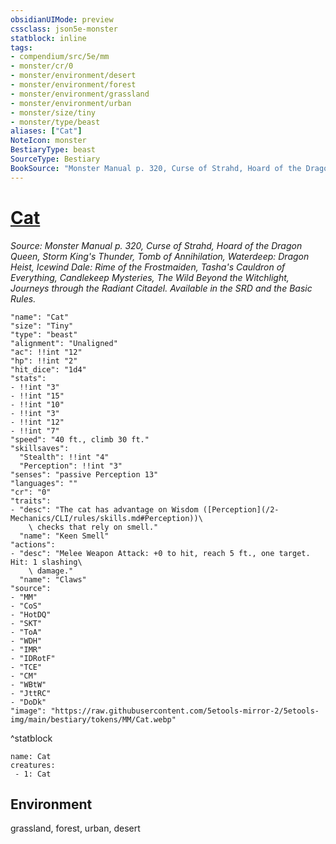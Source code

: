 ```yaml
---
obsidianUIMode: preview
cssclass: json5e-monster
statblock: inline
tags:
- compendium/src/5e/mm
- monster/cr/0
- monster/environment/desert
- monster/environment/forest
- monster/environment/grassland
- monster/environment/urban
- monster/size/tiny
- monster/type/beast
aliases: ["Cat"]
NoteIcon: monster
BestiaryType: beast
SourceType: Bestiary
BookSource: "Monster Manual p. 320, Curse of Strahd, Hoard of the Dragon Queen, Storm King's Thunder, Tomb of Annihilation, Waterdeep: Dragon Heist, Icewind Dale: Rime of the Frostmaiden, Tasha's Cauldron of Everything, Candlekeep Mysteries, The Wild Beyond the Witchlight, Journeys through the Radiant Citadel. Available in the SRD and the Basic Rules."
---
```

# [Cat](2-Mechanics/CLI/bestiary/beast/cat.md)
*Source: Monster Manual p. 320, Curse of Strahd, Hoard of the Dragon Queen, Storm King's Thunder, Tomb of Annihilation, Waterdeep: Dragon Heist, Icewind Dale: Rime of the Frostmaiden, Tasha's Cauldron of Everything, Candlekeep Mysteries, The Wild Beyond the Witchlight, Journeys through the Radiant Citadel. Available in the SRD and the Basic Rules.*  

```statblock
"name": "Cat"
"size": "Tiny"
"type": "beast"
"alignment": "Unaligned"
"ac": !!int "12"
"hp": !!int "2"
"hit_dice": "1d4"
"stats":
- !!int "3"
- !!int "15"
- !!int "10"
- !!int "3"
- !!int "12"
- !!int "7"
"speed": "40 ft., climb 30 ft."
"skillsaves":
  "Stealth": !!int "4"
  "Perception": !!int "3"
"senses": "passive Perception 13"
"languages": ""
"cr": "0"
"traits":
- "desc": "The cat has advantage on Wisdom ([Perception](/2-Mechanics/CLI/rules/skills.md#Perception))\
    \ checks that rely on smell."
  "name": "Keen Smell"
"actions":
- "desc": "Melee Weapon Attack: +0 to hit, reach 5 ft., one target. Hit: 1 slashing\
    \ damage."
  "name": "Claws"
"source":
- "MM"
- "CoS"
- "HotDQ"
- "SKT"
- "ToA"
- "WDH"
- "IMR"
- "IDRotF"
- "TCE"
- "CM"
- "WBtW"
- "JttRC"
- "DoDk"
"image": "https://raw.githubusercontent.com/5etools-mirror-2/5etools-img/main/bestiary/tokens/MM/Cat.webp"
```
^statblock

```encounter-table
name: Cat
creatures:
 - 1: Cat
```

## Environment

grassland, forest, urban, desert